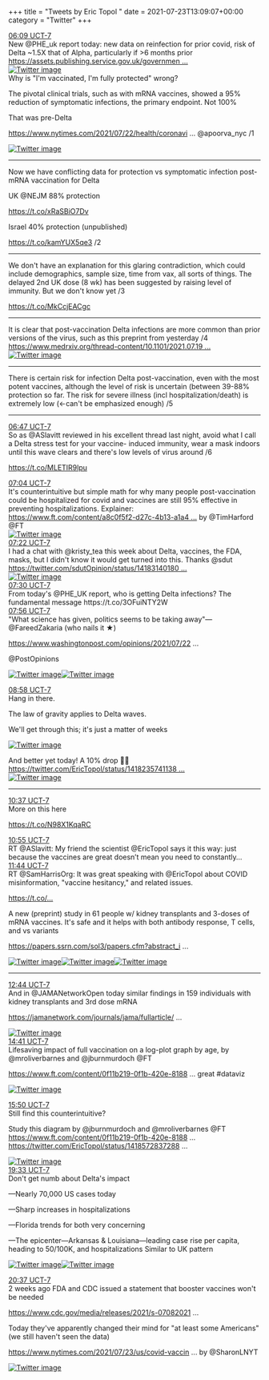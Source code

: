 +++
title = "Tweets by Eric Topol " 
date = 2021-07-23T13:09:07+00:00
category = "Twitter"
+++
<div class="tweet"> 
<div class="profile"> 
<a href="https://twitter.com/erictopol/status/1418558797102993411" target="_blank" rel="noreferer">06:09 UCT-7</a> 
</div> 
<div class="content"> 
New @PHE_uk report today: new data on reinfection for prior covid, risk of Delta ~1.5X that of Alpha, particularly if &gt;6 months prior <a href="https://assets.publishing.service.gov.uk/government/uploads/system/uploads/attachment_data/file/1005517/Technical_Briefing_19.pdf" target="_blank" rel="noreferer">https://assets.publishing.service.gov.uk/governmen ...</a> 
 </div> 
<a href="/twitter/erictopol/images/E6-7Y4sVkAQ7Rip.jpg"  ><img src="/twitter/erictopol/images/E6-7Y4sVkAQ7Rip.jpg" alt="Twitter image" ></img></a></div> 
<div class="thread"> 
<div class="thread-content"> 
Why is "I'm vaccinated, I'm fully protected" wrong?

The pivotal clinical trials, such as with mRNA vaccines, showed a 95% reduction of symptomatic infections, the primary endpoint. Not 100%

That was pre-Delta

<a href="https://www.nytimes.com/2021/07/22/health/coronavirus-breakthrough-infections-delta.html?action=click&module=Top%20Stories&pgtype=Homepage/" target="_blank" rel="noreferer">https://www.nytimes.com/2021/07/22/health/coronavi ...</a> 
 @apoorva_nyc /1 </div> 
<a href="/twitter/erictopol/images/E6--kYQVIAE8Avn.jpg"  ><img src="/twitter/erictopol/images/E6--kYQVIAE8Avn.jpg" alt="Twitter image" ></img></a><hr><div class="thread-content"> 
Now we have conflicting data for protection vs symptomatic infection post-mRNA vaccination for Delta

UK @NEJM 88% protection

https://t.co/xRaSBiO7Dv

Israel 40% protection (unpublished)

https://t.co/kamYUX5qe3 /2</div> 
<hr><div class="thread-content"> 
We don't have an explanation for this glaring contradiction, which could include demographics, sample size, time from vax, all sorts of things. The delayed 2nd UK dose (8 wk) has been suggested by raising level of immunity. But we don't know yet /3

https://t.co/MkCcjEACgc</div> 
<hr><div class="thread-content"> 
It is clear that post-vaccination Delta infections are more common than prior versions of the virus, such as this preprint from yesterday /4 <a href="https://www.medrxiv.org/thread-content/10.1101/2021.07.19.21260808v1.full.pdf" target="_blank" rel="noreferer">https://www.medrxiv.org/thread-content/10.1101/2021.07.19 ...</a> 
 </div> 
<a href="/twitter/erictopol/images/E6_B80QVEAQez1p.jpg"  ><img src="/twitter/erictopol/images/E6_B80QVEAQez1p.jpg" alt="Twitter image" ></img></a><hr><div class="thread-content"> 
There is certain risk for infection Delta post-vaccination, even with the most potent vaccines, although the level of risk is uncertain (between 39-88% protection so far. The risk for severe illness (incl hospitalization/death) is extremely low (&lt;-can't be emphasized enough) /5</div> 
<hr><div class="profile"> 
<a href="https://twitter.com/erictopol/status/1418568448129396736" target="_blank" rel="noreferer">06:47 UCT-7</a> 
</div> 
<div class="content"> 
So as @ASlavitt reviewed in his excellent thread last night, avoid what I call a Delta stress test for your vaccine- induced immunity, wear a mask indoors until this wave clears and there's low levels of virus around /6

https://t.co/MLETIR9lpu</div> 
</div> 
<div class="tweet"> 
<div class="profile"> 
<a href="https://twitter.com/erictopol/status/1418572837288222730" target="_blank" rel="noreferer">07:04 UCT-7</a> 
</div> 
<div class="content"> 
It's counterintuitive but simple math for why many people post-vaccination could be hospitalized for covid and vaccines are still 95% effective in preventing hospitalizations. Explainer: <a href="https://www.ft.com/content/a8c0f5f2-d27c-4b13-a1a4-440710bc6967" target="_blank" rel="noreferer">https://www.ft.com/content/a8c0f5f2-d27c-4b13-a1a4 ...</a> 
 by @TimHarford @FT </div> 
<a href="/twitter/erictopol/images/E6_IAdmVkAEZusd.jpg"  ><img src="/twitter/erictopol/images/E6_IAdmVkAEZusd.jpg" alt="Twitter image" ></img></a></div> 
<div class="tweet"> 
<div class="profile"> 
<a href="https://twitter.com/erictopol/status/1418577210437378075" target="_blank" rel="noreferer">07:22 UCT-7</a> 
</div> 
<div class="content"> 
I had a chat with @kristy_tea this week about Delta, vaccines, the FDA, masks, but I didn't know it would get turned into this. Thanks @sdut  <a href="https://twitter.com/sdutOpinion/status/1418314018012372993" target="_blank" rel="noreferer">https://twitter.com/sdutOpinion/status/14183140180 ...</a> 
</div> 
<a href="/twitter/erictopol/images/E6_LeOxUcAcA_px.jpg"  ><img src="/twitter/erictopol/images/E6_LeOxUcAcA_px.jpg" alt="Twitter image" ></img></a></div> 
<div class="tweet"> 
<div class="profile"> 
<a href="https://twitter.com/erictopol/status/1418579374094225419" target="_blank" rel="noreferer">07:30 UCT-7</a> 
</div> 
<div class="content"> 
From today's @PHE_UK report, who is getting Delta infections? The fundamental message https://t.co/3OFuiNTY2W</div> 
</div> 
<div class="tweet"> 
<div class="profile"> 
<a href="https://twitter.com/erictopol/status/1418585725411364872" target="_blank" rel="noreferer">07:56 UCT-7</a> 
</div> 
<div class="content"> 
"What science has given, politics seems to be taking away"—@FareedZakaria (who nails it ★)

<a href="https://www.washingtonpost.com/opinions/2021/07/22/anti-vaccine-sentiment-in-the-us-is-unprecedented/" target="_blank" rel="noreferer">https://www.washingtonpost.com/opinions/2021/07/22 ...</a> 


@PostOpinions </div> 
<a href="/twitter/erictopol/images/E6_Sm0IUcAIf4eu.jpg"  ><img src="/twitter/erictopol/images/E6_Sm0IUcAIf4eu.jpg" alt="Twitter image" ></img></a><a href="/twitter/erictopol/images/E6_Soj9VkAMqO0R.jpg"  ><img src="/twitter/erictopol/images/E6_Soj9VkAMqO0R.jpg" alt="Twitter image" ></img></a></div> 
<div class="tweet"> 
<div class="profile"> 
<a href="https://twitter.com/erictopol/status/1418601456316280838" target="_blank" rel="noreferer">08:58 UCT-7</a> 
</div> 
<div class="content"> 
Hang in there.

The law of gravity applies to Delta waves.

We'll get through this; it's just a matter of weeks </div> 
<a href="/twitter/erictopol/images/E6_h7FHUcAMSUsq.jpg"  ><img src="/twitter/erictopol/images/E6_h7FHUcAMSUsq.jpg" alt="Twitter image" ></img></a></div> 
<div class="thread"> 
<div class="thread-content"> 
And better yet today! A 10% drop 🙏🙏  <a href="https://twitter.com/EricTopol/status/1418235741138681858" target="_blank" rel="noreferer">https://twitter.com/EricTopol/status/1418235741138 ...</a> 
</div> 
<a href="/twitter/erictopol/images/E6_g5GkVkAMB3bO.jpg"  ><img src="/twitter/erictopol/images/E6_g5GkVkAMB3bO.jpg" alt="Twitter image" ></img></a><hr><div class="profile"> 
<a href="https://twitter.com/erictopol/status/1418626369253101574" target="_blank" rel="noreferer">10:37 UCT-7</a> 
</div> 
<div class="content"> 
More on this here

https://t.co/N98X1KqaRC</div> 
</div> 
<div class="tweet"> 
<div class="profile"> 
<a href="https://twitter.com/erictopol/status/1418630949726654466" target="_blank" rel="noreferer">10:55 UCT-7</a> 
</div> 
<div class="content"> 
RT @ASlavitt: My friend the scientist @EricTopol says it this way: just because the vaccines are great doesn’t mean you need to constantly…</div> 
</div> 
<div class="tweet"> 
<div class="profile"> 
<a href="https://twitter.com/erictopol/status/1418643203520008193" target="_blank" rel="noreferer">11:44 UCT-7</a> 
</div> 
<div class="content"> 
RT @SamHarrisOrg: It was great speaking with @EricTopol about COVID misinformation, "vaccine hesitancy," and related issues.



https://t.co/…</div> 
</div> 
<div class="thread"> 
<div class="thread-content"> 
A new (preprint) study in 61 people w/ kidney transplants and  3-doses of mRNA vaccines. It's safe and it helps with both antibody response, T cells, and vs variants 

<a href="https://papers.ssrn.com/sol3/papers.cfm?abstract_id=3890865" target="_blank" rel="noreferer">https://papers.ssrn.com/sol3/papers.cfm?abstract_i ...</a> 
 </div> 
<a href="/twitter/erictopol/images/E6_x3AuUUAAoHmL.jpg"  ><img src="/twitter/erictopol/images/E6_x3AuUUAAoHmL.jpg" alt="Twitter image" ></img></a><a href="/twitter/erictopol/images/E6_x4UjVgAMOOyp.jpg"  ><img src="/twitter/erictopol/images/E6_x4UjVgAMOOyp.jpg" alt="Twitter image" ></img></a><a href="/twitter/erictopol/images/E6_x64kVkAIYZ_0.jpg"  ><img src="/twitter/erictopol/images/E6_x64kVkAIYZ_0.jpg" alt="Twitter image" ></img></a><hr><div class="profile"> 
<a href="https://twitter.com/erictopol/status/1418658327764955137" target="_blank" rel="noreferer">12:44 UCT-7</a> 
</div> 
<div class="content"> 
And in @JAMANetworkOpen today similar findings in 159 individuals with kidney transplants and 3rd dose mRNA

<a href="https://jamanetwork.com/journals/jama/fullarticle/2782538?guestAccessKey=0471fe15-f223-43d7-b5c1-ac42d375e9a9&utm_source=For_The_Media&utm_medium=referral&utm_campaign=ftm_links&utm_content=tfl&utm_term=072321" target="_blank" rel="noreferer">https://jamanetwork.com/journals/jama/fullarticle/ ...</a> 
 </div> 
<a href="/twitter/erictopol/images/E7AWNtdVkAMUXgi.jpg"  ><img src="/twitter/erictopol/images/E7AWNtdVkAMUXgi.jpg" alt="Twitter image" ></img></a></div> 
<div class="tweet"> 
<div class="profile"> 
<a href="https://twitter.com/erictopol/status/1418687703814529027" target="_blank" rel="noreferer">14:41 UCT-7</a> 
</div> 
<div class="content"> 
Lifesaving impact of full vaccination on a log-plot graph by age, by @mroliverbarnes and @jburnmurdoch @FT

<a href="https://www.ft.com/content/0f11b219-0f1b-420e-8188-6651d1e749ff" target="_blank" rel="noreferer">https://www.ft.com/content/0f11b219-0f1b-420e-8188 ...</a> 
 great #dataviz </div> 
<a href="/twitter/erictopol/images/E7AwP0_VgAUHht7.jpg"  ><img src="/twitter/erictopol/images/E7AwP0_VgAUHht7.jpg" alt="Twitter image" ></img></a></div> 
<div class="tweet"> 
<div class="profile"> 
<a href="https://twitter.com/erictopol/status/1418705030006198282" target="_blank" rel="noreferer">15:50 UCT-7</a> 
</div> 
<div class="content"> 
Still find this counterintuitive?

Study this diagram by @jburnmurdoch and @mroliverbarnes @FT <a href="https://www.ft.com/content/0f11b219-0f1b-420e-8188-6651d1e749ff" target="_blank" rel="noreferer">https://www.ft.com/content/0f11b219-0f1b-420e-8188 ...</a> 
  <a href="https://twitter.com/EricTopol/status/1418572837288222730" target="_blank" rel="noreferer">https://twitter.com/EricTopol/status/1418572837288 ...</a> 
</div> 
<a href="/twitter/erictopol/images/E7BAiFtVgAEYWHE.jpg"  ><img src="/twitter/erictopol/images/E7BAiFtVgAEYWHE.jpg" alt="Twitter image" ></img></a></div> 
<div class="tweet"> 
<div class="profile"> 
<a href="https://twitter.com/erictopol/status/1418761316911575042" target="_blank" rel="noreferer">19:33 UCT-7</a> 
</div> 
<div class="content"> 
Don't get numb about Delta's impact

—Nearly 70,000 US cases today 

—Sharp increases in hospitalizations

—Florida trends for both very concerning

—The epicenter—Arkansas &amp; Louisiana—leading case rise per capita, heading to 50/100K, and hospitalizations        Similar to UK pattern </div> 
<a href="/twitter/erictopol/images/E7By7qJUUAIK72m.jpg"  ><img src="/twitter/erictopol/images/E7By7qJUUAIK72m.jpg" alt="Twitter image" ></img></a><a href="/twitter/erictopol/images/E7BzlPjUUAICh38.jpg"  ><img src="/twitter/erictopol/images/E7BzlPjUUAICh38.jpg" alt="Twitter image" ></img></a></div> 
<div class="tweet"> 
<div class="profile"> 
<a href="https://twitter.com/erictopol/status/1418777384816316420" target="_blank" rel="noreferer">20:37 UCT-7</a> 
</div> 
<div class="content"> 
2 weeks ago FDA and CDC issued a statement that booster vaccines won't be needed

<a href="https://www.cdc.gov/media/releases/2021/s-07082021.html" target="_blank" rel="noreferer">https://www.cdc.gov/media/releases/2021/s-07082021 ...</a> 


Today they've apparently changed their mind for "at least some Americans" (we still haven't seen the data)

<a href="https://www.nytimes.com/2021/07/23/us/covid-vaccine-boosters.html?action=click&module=Spotlight&pgtype=Homepage" target="_blank" rel="noreferer">https://www.nytimes.com/2021/07/23/us/covid-vaccin ...</a> 
 by @SharonLNYT </div> 
<a href="/twitter/erictopol/images/E7CBlCOVoAIwIF3.jpg"  ><img src="/twitter/erictopol/images/E7CBlCOVoAIwIF3.jpg" alt="Twitter image" ></img></a></div> 


